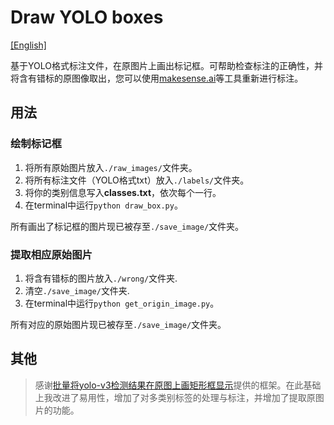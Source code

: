 # Draw YOLO boxes
[\[English\]](https://github.com/waittim/draw_yolo_box/blob/main/README.md)

基于YOLO格式标注文件，在原图片上画出标记框。可帮助检查标注的正确性，并将含有错标的原图像取出，您可以使用[makesense.ai](https://www.makesense.ai/)等工具重新进行标注。


## 用法

### 绘制标记框
1. 将所有原始图片放入`./raw_images/`文件夹。
2. 将所有标注文件（YOLO格式txt）放入`./labels/`文件夹。
3. 将你的类别信息写入**classes.txt**，依次每个一行。
4. 在terminal中运行`python draw_box.py`。

所有画出了标记框的图片现已被存至`./save_image/`文件夹。

### 提取相应原始图片
1. 将含有错标的图片放入`./wrong/`文件夹.
2. 清空`./save_image/`文件夹.
3. 在terminal中运行`python get_origin_image.py`。
 
所有对应的原始图片现已被存至`./save_image/`文件夹。

## 其他

> 感谢[批量将yolo-v3检测结果在原图上画矩形框显示](https://blog.csdn.net/qq_32761549/article/details/90210036)提供的框架。在此基础上我改进了易用性，增加了对多类别标签的处理与标注，并增加了提取原图片的功能。 
